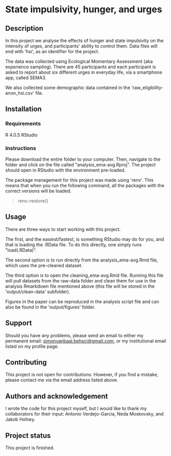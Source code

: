 # State impulsivity, hunger, and urges

## Description
In this project we analyse the effects of hunger and state impulsivity on the 
intensity of urges, and participants' ability to control them. Data files will
end with 'hsi', as an identifier for the project.

The data was collected using Ecological Momentary Assessment (aka experience 
sampling). There are 45 participants and each participant is asked to report 
about six different urges in everyday life, via a smartphone app, called SEMA3.

We also collected some demographic data contained in the 
'raw_eligibility-anon_hsi.csv' file.

## Installation
### Requirements
R 4.0.5
RStudio

### Instructions
Please download the entire folder to your computer.
Then, navigate to the folder and click on the file called "analysis_ema-avg.Rproj". 
The project should open in RStudio with the environment pre-loaded.

The package management for this project was made using 'renv'. This means that
when you run the following command, all the packages with the correct versions
will be loaded.
> renv::restore()

## Usage
There are three ways to start working with this project.

The first, and the easiest/fastest, is something RStudio may do for you, and 
that is loading the .RData file. To do this directly, one simply runs 
"load(.RData)". 

The second option is to run directly from the analysis_ema-avg.Rmd file, which 
uses the pre-cleaned dataset.

The third option is to open the cleaning_ema-avg.Rmd file. Running this file 
will pull datasets from the raw-data folder and clean them for use in the 
analysis Rmarkdown file mentioned above (this file will be stored in the 
'output/clean-data' subfolder).

Figures in the paper can be reproduced in the analysis script file and can also 
be found in the 'output/figures' folder.

## Support
Should you have any problems, please send an email to either my permanent email: 
simonvanbaal.behsci@gmail.com, or my institutional email listed on my profile page.

## Contributing
This project is not open for contributions. However, if you find a mistake,
please contact me via the email address listed above.

## Authors and acknowledgement
I wrote the code for this project myself, but I would like to thank my
collaborators for their input: Antonio Verdejo-Garcia, Neda Moskovsky, 
and Jakob Hohwy.

## Project status
This project is finished.
